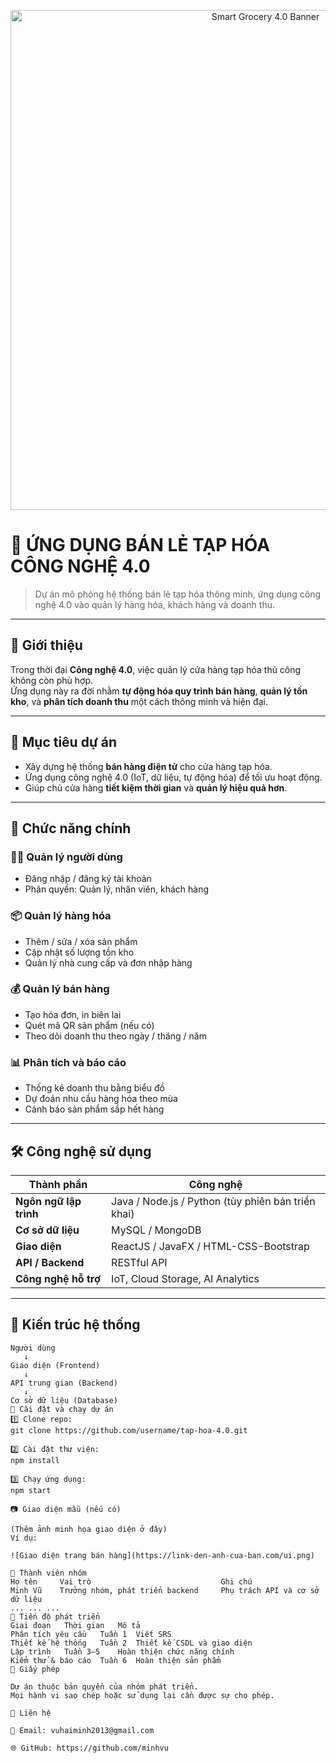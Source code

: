 
<p align="center">
  <img src="[](https://github.com/vuhaiminhkg/NMCNPM-LAB1/blob/main/banner%20readme.png?raw=true)" alt="Smart Grocery 4.0 Banner" width="800"/>
</p>

# 🛒 ỨNG DỤNG BÁN LẺ TẠP HÓA CÔNG NGHỆ 4.0

> Dự án mô phỏng hệ thống bán lẻ tạp hóa thông minh, ứng dụng công nghệ 4.0 vào quản lý hàng hóa, khách hàng và doanh thu.

---

## 🚀 Giới thiệu

Trong thời đại **Công nghệ 4.0**, việc quản lý cửa hàng tạp hóa thủ công không còn phù hợp.  
Ứng dụng này ra đời nhằm **tự động hóa quy trình bán hàng**, **quản lý tồn kho**, và **phân tích doanh thu** một cách thông minh và hiện đại.

---

## 🎯 Mục tiêu dự án

- Xây dựng hệ thống **bán hàng điện tử** cho cửa hàng tạp hóa.  
- Ứng dụng công nghệ 4.0 (IoT, dữ liệu, tự động hóa) để tối ưu hoạt động.  
- Giúp chủ cửa hàng **tiết kiệm thời gian** và **quản lý hiệu quả hơn**.

---

## 🧩 Chức năng chính

### 👨‍💼 Quản lý người dùng
- Đăng nhập / đăng ký tài khoản  
- Phân quyền: Quản lý, nhân viên, khách hàng  

### 📦 Quản lý hàng hóa
- Thêm / sửa / xóa sản phẩm  
- Cập nhật số lượng tồn kho  
- Quản lý nhà cung cấp và đơn nhập hàng  

### 💰 Quản lý bán hàng
- Tạo hóa đơn, in biên lai  
- Quét mã QR sản phẩm (nếu có)  
- Theo dõi doanh thu theo ngày / tháng / năm  

### 📊 Phân tích và báo cáo
- Thống kê doanh thu bằng biểu đồ  
- Dự đoán nhu cầu hàng hóa theo mùa  
- Cảnh báo sản phẩm sắp hết hàng  

---

## 🛠️ Công nghệ sử dụng

| Thành phần | Công nghệ |
|-------------|------------|
| **Ngôn ngữ lập trình** | Java / Node.js / Python (tùy phiên bản triển khai) |
| **Cơ sở dữ liệu** | MySQL / MongoDB |
| **Giao diện** | ReactJS / JavaFX / HTML-CSS-Bootstrap |
| **API / Backend** | RESTful API |
| **Công nghệ hỗ trợ** | IoT, Cloud Storage, AI Analytics |

---

## 🧱 Kiến trúc hệ thống

```plaintext
Người dùng
   ↓
Giao diện (Frontend)
   ↓
API trung gian (Backend)
   ↓
Cơ sở dữ liệu (Database)
🧰 Cài đặt và chạy dự án
1️⃣ Clone repo:
git clone https://github.com/username/tap-hoa-4.0.git

2️⃣ Cài đặt thư viện:
npm install

3️⃣ Chạy ứng dụng:
npm start

📷 Giao diện mẫu (nếu có)

(Thêm ảnh minh họa giao diện ở đây)
Ví dụ:

![Giao diện trang bán hàng](https://link-den-anh-cua-ban.com/ui.png)

👥 Thành viên nhóm
Họ tên	   Vai trò	                           Ghi chú
Minh Vũ	   Trưởng nhóm, phát triển backend	   Phụ trách API và cơ sở dữ liệu
...	...	...
📅 Tiến độ phát triển
Giai đoạn	Thời gian	Mô tả
Phân tích yêu cầu	Tuần 1	Viết SRS
Thiết kế hệ thống	Tuần 2	Thiết kế CSDL và giao diện
Lập trình	Tuần 3–5	Hoàn thiện chức năng chính
Kiểm thử & báo cáo	Tuần 6	Hoàn thiện sản phẩm
📄 Giấy phép

Dự án thuộc bản quyền của nhóm phát triển.
Mọi hành vi sao chép hoặc sử dụng lại cần được sự cho phép.

💬 Liên hệ

📧 Email: vuhaiminh2013@gmail.com

🌐 GitHub: https://github.com/minhvu
